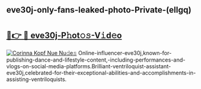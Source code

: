 ## eve30j-only-fans​-leaked-photo​-Private-(ellgq)


# <h2><a href="https://mediaupload.pro?title=eve30j&ref=git">🔗👉 🔴 eve30j-P𝚑ot𝚘𝚜-V𝚒d𝚎o</a></h2>

[![Corinna Kopf Nue Nu𝚍e𝚜](https://i.imgur.com/0qMVB7G.gif)](https://mediaupload.pro?title=eve30j&ref=git)
Online-influencer-eve30j,known-for-publishing-dance-and-lifestyle-content,-including-performances-and-vlogs-on-social-media-platforms.Brilliant-ventriloquist-assistant-eve30j,celebrated-for-their-exceptional-abilities-and-accomplishments-in-assisting-ventriloquists.  